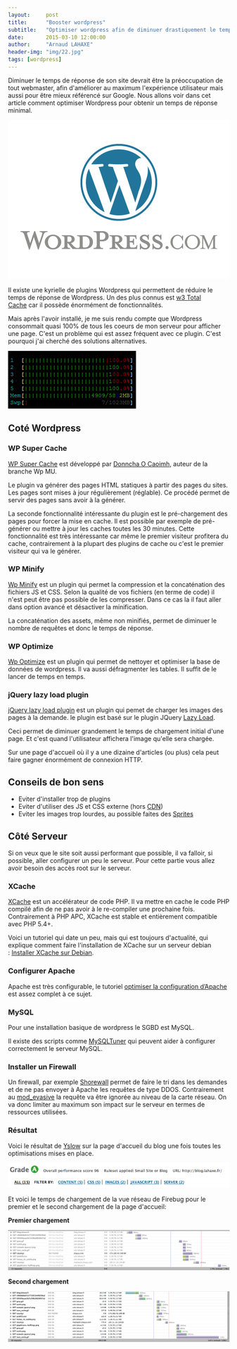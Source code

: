 ```yaml
---
layout:     post
title:      "Booster wordpress"
subtitle:   "Optimiser wordpress afin de diminuer drastiquement le temps de réponse"
date:       2015-03-10 12:00:00
author:     "Arnaud LAHAXE"
header-img: "img/22.jpg"
tags: [wordpress]
---
```


Diminuer le temps de réponse de son site devrait être la préoccupation de tout webmaster, afin d'améliorer au maximum l'expérience utilisateur mais aussi pour être mieux référencé sur Google. Nous allons voir dans cet article comment optimiser Wordpress pour obtenir un temps de réponse minimal.


[![logo-v-rgb](/img/wordpress/logo.png)](/img/wordpress/logo.png)


Il existe une kyrielle de plugins Wordpress qui permettent de réduire le temps de réponse de Wordpress. Un des plus connus est [w3 Total Cache](http://wordpress.org/plugins/w3-total-cache/) car il possède énormément de fonctionnalités.

Mais après l'avoir installé, je me suis rendu compte que Wordpress consommait quasi 100% de tous les coeurs de mon serveur pour afficher une page. C'est un problème qui est assez fréquent avec ce plugin. C'est pourquoi j'ai cherché des solutions alternatives.

[![htop](/img/wordpress/boost/htop.png)](/img/wordpress/boost/htop.png)


## Coté Wordpress

### WP Super Cache


[WP Super Cache](http://wordpress.org/plugins/wp-super-cache/) est développé par [Donncha O Caoimh](http://ocaoimh.ie/wordpress-plugins/ "Aller sur la page de l’auteur"), auteur de la branche Wp MU.

Le plugin va générer des pages HTML statiques à partir des pages du sites. Les pages sont mises à jour régulièrement (réglable). Ce procédé permet de servir des pages sans avoir à la générer.

La seconde fonctionnalité intéressante du plugin est le pré-chargement des pages pour forcer la mise en cache. Il est possible par exemple de pré-générer ou mettre à jour les caches toutes les 30 minutes. Cette fonctionnalité est très intéressante car même le premier visiteur profitera du cache, contrairement à la plupart des plugins de cache ou c'est le premier visiteur qui va le générer.

### WP Minify

[Wp Minify](http://wordpress.org/plugins/wp-minify/) est un plugin qui permet la compression et la concaténation des fichiers JS et CSS. Selon la qualité de vos fichiers (en terme de code) il n'est peut être pas possible de les compresser. Dans ce cas la il faut aller dans option avancé et désactiver la minification.

La concaténation des assets, même non minifiés, permet de diminuer le nombre de requêtes et donc le temps de réponse.

### WP Optimize


[Wp Optimize](http://wordpress.org/plugins/wp-optimize/) est un plugin qui permet de nettoyer et optimiser la base de données de wordpress. Il va aussi défragmenter les tables. Il suffit de le lancer de temps en temps.


### jQuery lazy load plugin


[jQuery lazy load plugin](http://wordpress.org/plugins/jquery-image-lazy-loading/) est un plugin qui pemet de charger les images des pages à la demande. le plugin est basé sur le plugin JQuery [Lazy Load](http://www.appelsiini.net/projects/lazyload).

Ceci permet de diminuer grandement le temps de chargement initial d'une page. Et c'est quand l'utilisateur affichera l'image qu'elle sera chargée.

Sur une page d'accueil où il y a une dizaine d'articles (ou plus) cela peut faire gagner énormément de connexion HTTP.

## Conseils de bon sens


*   Eviter d'installer trop de plugins
*   Eviter d'utiliser des JS et CSS externe (hors [CDN](http://fr.wikipedia.org/wiki/Content_delivery_network))
*   Eviter les images trop lourdes, au possible faites des [Sprites](http://blog.lahaxe.fr/2011/06/10/optimisation-de-pages-web/ "Optimisation de pages web")

## Côté Serveur


Si on veux que le site soit aussi performant que possible, il va falloir, si possible, aller configurer un peu le serveur. Pour cette partie vous allez avoir besoin des accès root sur le serveur.


### XCache


[XCache](http://xcache.lighttpd.net/) est un accélérateur de code PHP. Il va mettre en cache le code PHP compilé afin de ne pas avoir à le re-compiler une prochaine fois.  Contrairement à PHP APC, XCache est stable et entièrement compatible avec PHP 5.4+.


Voici un tutoriel qui date un peu, mais qui est toujours d'actualité, qui explique comment faire l'installation de XCache sur un serveur debian : [Installer XCache sur Debian](http://fredmac.blogspot.fr/2011/01/installer-xcache-sur-debian-lenny.html).

### Configurer Apache

Apache est très configurable, le tutoriel [ optimiser la configuration d’Apache ](http://www.e-peps.fr/configuration-apache2/) est assez complet à ce sujet.

### MySQL

Pour une installation basique de wordpress le SGBD est MySQL.

Il existe des scripts comme [MySQLTuner](https://github.com/rackerhacker/MySQLTuner-perl "MySQLTuner") qui peuvent aider à configurer correctement le serveur MySQL.

### Installer un Firewall

Un firewall, par exemple [Shorewall](http://blog.lahaxe.fr/2013/08/15/installation-et-configuration-de-shorewall-sous-debian/ "Installation et configuration de shorewall sous debian") permet de faire le tri dans les demandes et de ne pas envoyer à Apache les requêtes de type DDOS.
Contrairement au [mod_evasive](http://www.tux-planet.fr/mod_evasive-un-module-anti-dos-pour-apache/) la requête va être ignorée au niveau de la carte réseau. On va donc limiter au maximum son impact sur le serveur en termes de ressources utilisées.

### Résultat

Voici le résultat de [Yslow](https://addons.mozilla.org/fr/firefox/addon/yslow/) sur la page d'accueil du blog une fois toutes les optimisations mises en place.

[![Yslow](/img/wordpress/boost/grade.png)](/img/wordpress/boost/grade.png)



Et voici le temps de chargement de la vue réseau de Firebug pour le premier et le second chargement de la page d'accueil:

**Premier chargement**

[![Avant](/img/wordpress/boost/after.png)](/img/wordpress/boost/after.png)

**Second chargement**

[![Après](/img/wordpress/boost/before.png)](/img/wordpress/boost/before.png)